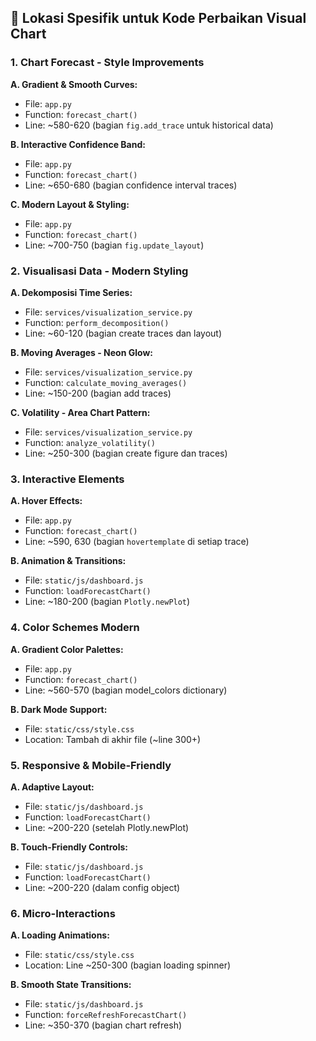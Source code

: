 ## 📍 **Lokasi Spesifik untuk Kode Perbaikan Visual Chart**

### **1. Chart Forecast - Style Improvements**

**A. Gradient & Smooth Curves:**

- File: `app.py`
- Function: `forecast_chart()`
- Line: ~580-620 (bagian `fig.add_trace` untuk historical data)

**B. Interactive Confidence Band:**

- File: `app.py` 
- Function: `forecast_chart()`
- Line: ~650-680 (bagian confidence interval traces)

**C. Modern Layout & Styling:**

- File: `app.py`
- Function: `forecast_chart()`
- Line: ~700-750 (bagian `fig.update_layout`)

### **2. Visualisasi Data - Modern Styling**

**A. Dekomposisi Time Series:**

- File: `services/visualization_service.py`
- Function: `perform_decomposition()`
- Line: ~60-120 (bagian create traces dan layout)

**B. Moving Averages - Neon Glow:**

- File: `services/visualization_service.py`
- Function: `calculate_moving_averages()`
- Line: ~150-200 (bagian add traces)

**C. Volatility - Area Chart Pattern:**

- File: `services/visualization_service.py`
- Function: `analyze_volatility()`
- Line: ~250-300 (bagian create figure dan traces)

### **3. Interactive Elements**

**A. Hover Effects:**

- File: `app.py`
- Function: `forecast_chart()`
- Line: ~590, 630 (bagian `hovertemplate` di setiap trace)

**B. Animation & Transitions:**

- File: `static/js/dashboard.js`
- Function: `loadForecastChart()`
- Line: ~180-200 (bagian `Plotly.newPlot`)

### **4. Color Schemes Modern**

**A. Gradient Color Palettes:**

- File: `app.py`
- Function: `forecast_chart()`
- Line: ~560-570 (bagian model_colors dictionary)

**B. Dark Mode Support:**

- File: `static/css/style.css`
- Location: Tambah di akhir file (~line 300+)

### **5. Responsive & Mobile-Friendly**

**A. Adaptive Layout:**

- File: `static/js/dashboard.js`
- Function: `loadForecastChart()`
- Line: ~200-220 (setelah Plotly.newPlot)

**B. Touch-Friendly Controls:**

- File: `static/js/dashboard.js`
- Function: `loadForecastChart()`
- Line: ~200-220 (dalam config object)

### **6. Micro-Interactions**

**A. Loading Animations:**

- File: `static/css/style.css`
- Location: Line ~250-300 (bagian loading spinner)

**B. Smooth State Transitions:**

- File: `static/js/dashboard.js`
- Function: `forceRefreshForecastChart()`
- Line: ~350-370 (bagian chart refresh)